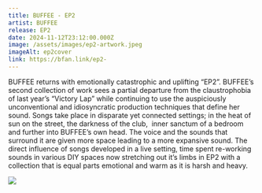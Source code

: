 ```yaml
---
title: BUFFEE - EP2
artist: BUFFEE
release: EP2
date: 2024-11-12T23:12:00.000Z
image: /assets/images/ep2-artwork.jpeg
imageAlt: ep2cover
link: https://bfan.link/ep2-
---
```

BUFFEE returns with emotionally catastrophic and uplifting “EP2”. BUFFEE’s second collection of work sees a partial departure from the claustrophobia of last year’s “Victory Lap” while continuing to use the auspiciously unconventional and idiosyncratic production techniques that define her sound. Songs take place in disparate yet connected settings; in the heat of sun on the street, the darkness of the club,  inner sanctum of a bedroom and further into BUFFEE’s own head. The voice and the sounds that surround it are given more space leading to a more expansive sound. The direct influence of songs developed in a live setting, time spent re-working sounds in various DIY spaces now stretching out it’s limbs in EP2 with a collection that is equal parts emotional and warm as it is harsh and heavy. 

![](/assets/images/nellie07-1-.png)
